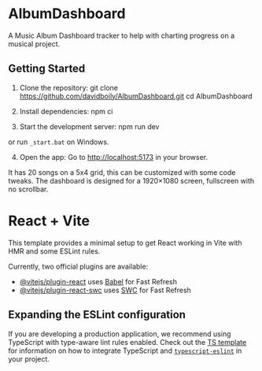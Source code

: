 # AlbumDashboard
A Music Album Dashboard tracker to help with charting progress on a musical project.

## Getting Started

1. Clone the repository:
git clone https://github.com/davidboily/AlbumDashboard.git
cd AlbumDashboard

2. Install dependencies:
npm ci

3. Start the development server:
npm run dev

or run `_start.bat` on Windows.

4. Open the app:
Go to [http://localhost:5173](http://localhost:5173) in your browser.  

It has 20 songs on a 5x4 grid, this can be customized with some code tweaks. The dashboard is designed for a 1920×1080 screen, fullscreen with no scrollbar.

# React + Vite

This template provides a minimal setup to get React working in Vite with HMR and some ESLint rules.

Currently, two official plugins are available:

- [@vitejs/plugin-react](https://github.com/vitejs/vite-plugin-react/blob/main/packages/plugin-react) uses [Babel](https://babeljs.io/) for Fast Refresh
- [@vitejs/plugin-react-swc](https://github.com/vitejs/vite-plugin-react/blob/main/packages/plugin-react-swc) uses [SWC](https://swc.rs/) for Fast Refresh

## Expanding the ESLint configuration

If you are developing a production application, we recommend using TypeScript with type-aware lint rules enabled. Check out the [TS template](https://github.com/vitejs/vite/tree/main/packages/create-vite/template-react-ts) for information on how to integrate TypeScript and [`typescript-eslint`](https://typescript-eslint.io) in your project.
